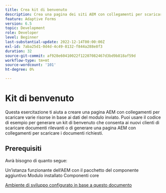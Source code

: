 ```yaml
---
title: Crea kit di benvenuto
description: Crea una pagina dei siti AEM con collegamenti per scaricare risorse in base ai dati del modulo inviato.
feature: Adaptive Forms
version: 6.5
topic: Development
role: Developer
level: Beginner
last-substantial-update: 2022-12-14T00:00:00Z
exl-id: 7aba25d1-0d4d-4c49-8132-f844a288e8f3
duration: 32
source-git-commit: af928e60410022f12207082467d3bd9b818af59d
workflow-type: tm+mt
source-wordcount: '101'
ht-degree: 0%

---
```


# Kit di benvenuto

Questa esercitazione ti aiuta a creare una pagina AEM con collegamenti per scaricare varie risorse in base ai dati del modulo inviato. Puoi usare il codice di esempio per generare un kit di benvenuto che consenta ai nuovi clienti di scaricare documenti rilevanti o di generare una pagina AEM con collegamenti per scaricare i documenti richiesti.

## Prerequisiti

Avrà bisogno di quanto segue:

Un’istanza funzionante dell’AEM con il pacchetto del componente aggiuntivo Modulo installato Componenti core

[Ambiente di sviluppo configurato in base a questo documento](https://experienceleague.adobe.com/docs/experience-manager-learn/forms/creating-your-first-osgi-bundle/create-your-first-osgi-bundle.html)
